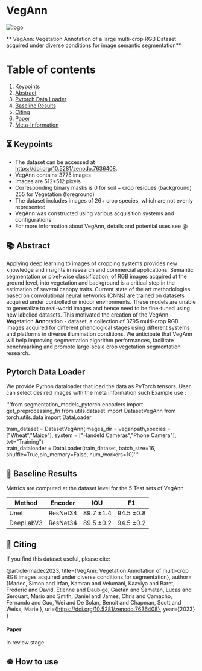 

# VegAnn

![logo]()

** VegAnn: Vegetation Annotation of a large multi-crop RGB Dataset acquired under diverse conditions for image semantic segmentation**


# Table of contents
1. [Keypoints](#key)
2. [Abstract](#abs)
3. [Pytorch Data Loader](#loader)
4. [Baseline Results](#res)
5. [Citing](#cite)
6. [Paper](#paper)
6. [Meta-Information](#meta)

## ⏳ Keypoints <a name="key"></a>

- The dataset can be accessed at https://doi.org/10.5281/zenodo.7636408.
- VegAnn contains 3775 images 
- Images are 512*512 pixels 
- Corresponding binary masks is 0 for soil + crop residues (background) 255 for Vegetation (foreground)
- The dataset includes images of 26+ crop species, which are not evenly represented
- VegAnn was constructed using various acquisition systems and configurations
- For more information about VegAnn, details and potential uses see @

## 📚 Abstract <a name="abs"></a>

  Applying deep learning to images of cropping systems provides new knowledge and insights in research and commercial applications. Semantic segmentation or pixel-wise classification, of RGB images acquired at the ground level, into vegetation and background is a critical step in the estimation of several canopy traits. Current state of the art methodologies based on convolutional neural networks (CNNs) are trained on datasets acquired under controlled or indoor environments. These models are unable to generalize to real-world images and hence need to be fine-tuned using new labelled datasets. This motivated the creation of the VegAnn - **Veg**etation **Ann**otation - dataset, a collection of 3795 multi-crop RGB images acquired for different phenological stages using different systems and platforms in diverse illumination conditions. We anticipate that VegAnn will help improving segmentation algorithm performances, facilitate benchmarking and promote large-scale crop vegetation segmentation research.

## Pytorch Data Loader <a name="loader"></a>
We provide Python dataloader that load the data as PyTorch tensors. User can select desired images with the meta information such 
Example use : 


'''from segmentation_models_pytorch.encoders import get_preprocessing_fn
from utils.dataset import DatasetVegAnn
from torch.utils.data import DataLoader

train_dataset = DatasetVegAnn(images_dir = veganpath,species = ["Wheat","Maize"], system = ["Handeld Cameras","Phone Camera"], tvt="Training")    
train_dataloader = DataLoader(train_dataset, batch_size=16, shuffle=True,pin_memory=False, num_workers=10)'''



##  📝 Baseline Results <a name="res"></a>

Metrics are computed at the dataset level for the 5 Test sets of VegAnn

Method               | Encoder | IOU | F1 
---                  | ---  | ---   | ---                  
Unet       |   ResNet34  | 89.7 ±1.4  |  94.5 ±0.8
DeepLabV3  |   ResNet34  | 89.5 ±0.2  |  94.5 ±0.2



## 📝 Citing  <a name="cite"></a>

If you find this dataset useful, please cite:

@article{madec2023,
  title={VegAnn: Vegetation Annotation of multi-crop RGB images acquired under diverse conditions for segmentation},
  author={Madec, Simon  and Irfan, Kamran and Velumani, Kaaviya and Baret, Frederic and David, Etienne  and Daubige, Gaetan  and Samatan, Lucas   and Serouart, Mario and Smith, Daniel  and James, Chris  and Camacho, Fernando  and Guo, Wei and De Solan, Benoit  and Chapman, Scott and Weiss, Marie },
  url={https://doi.org/10.5281/zenodo.7636408},
  year={2023}
}
#### Paper <a name="paper"></a>
In review stage


## ☸️ How to use

